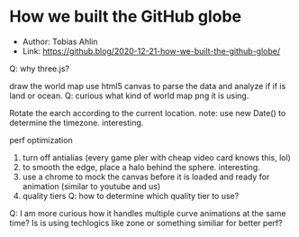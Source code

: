# How we built the GitHub globe

* Author: Tobias Ahlin
* Link: https://github.blog/2020-12-21-how-we-built-the-github-globe/

Q: why three.js?

draw the world map
use html5 canvas to parse the data and analyze if if is land or ocean.
Q: curious what kind of world map png it is using.

Rotate the earch according to the current location.
note: use new Date() to determine the timezone. interesting.

perf optimization
1. turn off antialias (every game pler with cheap video card knows this, lol)
2. to smooth the edge, place a halo behind the sphere. interesting.
3. use a chrome to mock the canvas before it is loaded and ready for animation (similar to youtube and us)
4. quality tiers
Q: how to determine which quality tier to use?

Q: I am more curious how it handles multiple curve animations at the same time? Is is using techlogics like zone or something similiar for better perf?
